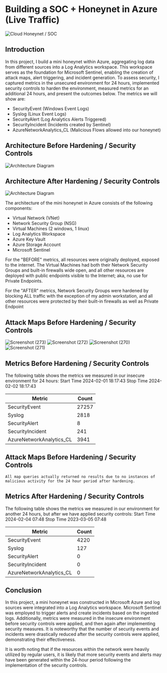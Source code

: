 # Building a SOC + Honeynet in Azure (Live Traffic)
![Cloud Honeynet / SOC](https://i.imgur.com/ZWxe03e.jpg)

## Introduction

In this project, I build a mini honeynet within Azure, aggregating log data from different sources into a Log Analytics workspace. This workspace serves as the foundation for Microsoft Sentinel, enabling the creation of attack maps, alert triggering, and incident generation. To assess security, I captured metrics in the unsecured environment for 24 hours, implemented security controls to harden the environment, measured metrics for an additional 24 hours, and present the outcomes below. The metrics we will show are:

- SecurityEvent (Windows Event Logs)
- Syslog (Linux Event Logs)
- SecurityAlert (Log Analytics Alerts Triggered)
- SecurityIncident (Incidents created by Sentinel)
- AzureNetworkAnalytics_CL (Malicious Flows allowed into our honeynet)

## Architecture Before Hardening / Security Controls
![Architecture Diagram](https://i.imgur.com/aBDwnKb.jpg)

## Architecture After Hardening / Security Controls
![Architecture Diagram](https://i.imgur.com/YQNa9Pp.jpg)

The architecture of the mini honeynet in Azure consists of the following components:

- Virtual Network (VNet)
- Network Security Group (NSG)
- Virtual Machines (2 windows, 1 linux)
- Log Analytics Workspace
- Azure Key Vault
- Azure Storage Account
- Microsoft Sentinel

For the "BEFORE" metrics, all resources were originally deployed, exposed to the internet. The Virtual Machines had both their Network Security Groups and built-in firewalls wide open, and all other resources are deployed with public endpoints visible to the Internet; aka, no use for Private Endpoints.

For the "AFTER" metrics, Network Security Groups were hardened by blocking ALL traffic with the exception of my admin workstation, and all other resources were protected by their built-in firewalls as well as Private Endpoint

## Attack Maps Before Hardening / Security Controls

![Screenshot (273)](https://github.com/babsthetechguy/Cyber-Course/assets/150613649/1483f738-3e37-42da-a4c6-295bc65b423a)
![Screenshot (272)](https://github.com/babsthetechguy/Cyber-Course/assets/150613649/b80c84d8-b553-4b44-9c86-a60256b4c9da)
![Screenshot (270)](https://github.com/babsthetechguy/Cyber-Course/assets/150613649/cb419367-f82d-4be1-aefa-009052e80690)
![Screenshot (271)](https://github.com/babsthetechguy/Cyber-Course/assets/150613649/2ff8da7a-7ea5-4862-aacf-afb55b9ada19)


## Metrics Before Hardening / Security Controls

The following table shows the metrics we measured in our insecure environment for 24 hours:
Start Time 2024-02-01 18:17:43
Stop Time 2024-02-02 18:17:43

| Metric                   | Count
| ------------------------ | -----
| SecurityEvent            | 27257
| Syslog                   | 2818
| SecurityAlert            | 8
| SecurityIncident         | 241
| AzureNetworkAnalytics_CL | 3941

## Attack Maps Before Hardening / Security Controls

```All map queries actually returned no results due to no instances of malicious activity for the 24 hour period after hardening.```

## Metrics After Hardening / Security Controls

The following table shows the metrics we measured in our environment for another 24 hours, but after we have applied security controls:
Start Time 2024-02-04 07:48
Stop Time	2023-03-05 07:48

| Metric                   | Count
| ------------------------ | -----
| SecurityEvent            | 4220
| Syslog                   | 127
| SecurityAlert            | 0
| SecurityIncident         | 0
| AzureNetworkAnalytics_CL | 0

## Conclusion

In this project, a mini honeynet was constructed in Microsoft Azure and log sources were integrated into a Log Analytics workspace. Microsoft Sentinel was employed to trigger alerts and create incidents based on the ingested logs. Additionally, metrics were measured in the insecure environment before security controls were applied, and then again after implementing security measures. It is noteworthy that the number of security events and incidents were drastically reduced after the security controls were applied, demonstrating their effectiveness.

It is worth noting that if the resources within the network were heavily utilized by regular users, it is likely that more security events and alerts may have been generated within the 24-hour period following the implementation of the security controls.
